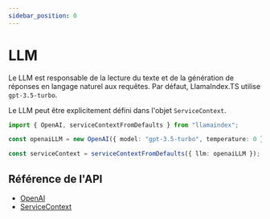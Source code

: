 ```yaml
---
sidebar_position: 0
---
```


# LLM

Le LLM est responsable de la lecture du texte et de la génération de réponses en langage naturel aux requêtes. Par défaut, LlamaIndex.TS utilise `gpt-3.5-turbo`.

Le LLM peut être explicitement défini dans l'objet `ServiceContext`.

```typescript
import { OpenAI, serviceContextFromDefaults } from "llamaindex";

const openaiLLM = new OpenAI({ model: "gpt-3.5-turbo", temperature: 0 });

const serviceContext = serviceContextFromDefaults({ llm: openaiLLM });
```

## Référence de l'API

- [OpenAI](../../api/classes/OpenAI)
- [ServiceContext](../../api/interfaces/ServiceContext)
